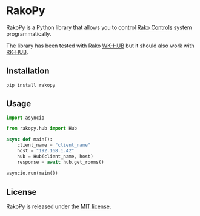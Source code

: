 # RakoPy
RakoPy is a Python library that allows you to control [Rako Controls](https://rakocontrols.com) system programmatically.

The library has been tested with Rako [WK-HUB](https://rakocontrols.com/wkhub/) but it should also work with [RK-HUB](https://rakocontrols.com/rkhub/).


## Installation
```
pip install rakopy
```

## Usage
```python
import asyncio

from rakopy.hub import Hub

async def main():
    client_name = "client_name"
    host = "192.168.1.42"
    hub = Hub(client_name, host)
    response = await hub.get_rooms()

asyncio.run(main())
```

## License
RakoPy is released under the [MIT license](https://github.com/princekama/rakopy/blob/main/LICENSE).
